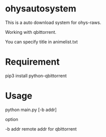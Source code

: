 # ohysautosystem
  This is a auto download system for ohys-raws.
  
  Working with qbittorrent.
  
  You can specify title in animelist.txt
  
 # Requirement
 
  pip3 install python-qbittorrent
  
 # Usage
 
  python main.py [-b addr]
  
  option
  
  -b addr  remote addr for qbittorrent
